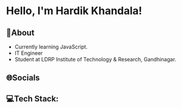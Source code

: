 # Hello, I'm Hardik Khandala! <a> <img src="https://raw.githubusercontent.com/nixin72/nixin72/master/wave.gif" width="1em" height="1em"> </a>

## **💫About**

- Currently learning JavaScript.
- IT Engineer
- Student at LDRP Institute of Technology & Research, Gandhinagar.

## **🌐Socials**


## **💻Tech Stack:**

